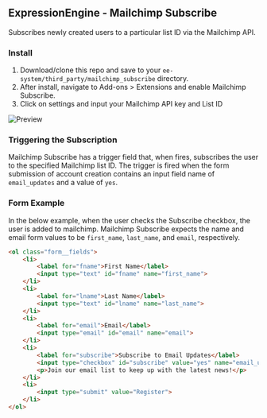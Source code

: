 ## ExpressionEngine - Mailchimp Subscribe
Subscribes newly created users to a particular list ID via the Mailchimp API.

### Install
1. Download/clone this repo and save to your `ee-system/third_party/mailchimp_subscribe` directory.
2. After install, navigate to Add-ons > Extensions and enable Mailchimp Subscribe.
3. Click on settings and input your Mailchimp API key and List ID

![Preview](http://cl.ly/image/400U3c2d0T3H/Screen%20Shot%202014-01-08%20at%2010.34.12%20AM.png)

### Triggering the Subscription
Mailchimp Subscribe has a trigger field that, when fires, subscribes the user to the specified Mailchimp list ID. The trigger is fired when the form submission of account creation contains an input field name of `email_updates` and a value of `yes`.

### Form Example
In the below example, when the user checks the Subscribe checkbox, the user is added to mailchimp. Mailchimp Subscribe expects the name and email form values to be `first_name`, `last_name`,  and `email`, respectively.

```html
<ol class="form__fields">
	<li>
		<label for="fname">First Name</label>
		<input type="text" id="fname" name="first_name">
	</li>
	<li>
		<label for="lname">Last Name</label>
		<input type="text" id="lname" name="last_name">
	</li>
	<li>
		<label for="email">Email</label>
		<input type="email" id="email" name="email">
	</li>
	<li>
		<label for="subscribe">Subscribe to Email Updates</label>
		<input type="checkbox" id="subscribe" value="yes" name="email_updates">
		<p>Join our email list to keep up with the latest news!</p>
	</li>
	<li>
		<input type="submit" value="Register">
	</li>
</ol>
```
